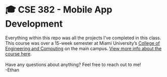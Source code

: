 # 🎓 CSE 382 - Mobile App Development

Everything within this repo was all the projects I’ve completed in this class. This course was over a 15-week semester at Miami University’s [College of Engineering and Computing][1] on the main campus. [View more info about the course here][2].
<br>
<br>
Have any questions about anything? Feel free to reach out to me!
<br>
-Ethan


[1]: https://miamioh.edu/cec/index.html
[2]: https://www.miamioh.edu/cec/academics/departments/cse/academics/course-descriptions/cse-382/index.html
